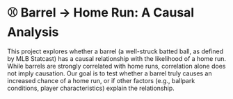 # ⚾ Barrel → Home Run: A Causal Analysis

This project explores whether a barrel (a well-struck batted ball, as defined by MLB Statcast) has a causal relationship with the likelihood of a home run. While barrels are strongly correlated with home runs, correlation alone does not imply causation. Our goal is to test whether a barrel truly causes an increased chance of a home run, or if other factors (e.g., ballpark conditions, player characteristics) explain the relationship.
